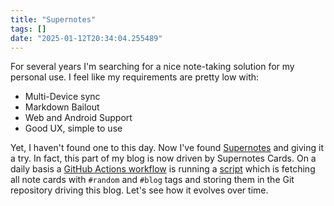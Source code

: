 ```yaml
---
title: "Supernotes"
tags: []
date: "2025-01-12T20:34:04.255489"
---
```

For several years I'm searching for a nice note-taking solution for my personal use. I feel like my requirements are pretty low with:
- Multi-Device sync
- Markdown Bailout
- Web and Android Support
- Good UX, simple to use

Yet, I haven't found one to this day. Now I've found [Supernotes](https://supernotes.app/) and giving it a try. In fact, this part of my blog is now driven by Supernotes Cards. On a daily basis a [GitHub Actions workflow](https://github.com/twobiers/twobiers.github.io/blob/849482d16deae4120b0ddf1e6520457c07457cbb/.github/workflows/fetch-from-supernotes.yml) is running a [script](https://github.com/twobiers/twobiers.github.io/blob/0d90522e3f5b89fb09f5ecbd19c1df6b6737f9b1/hack/fetch-random-from-supernotes.sh) which is fetching all note cards with `#random` and `#blog` tags and storing them in the Git repository driving this blog. Let's see how it evolves over time.
